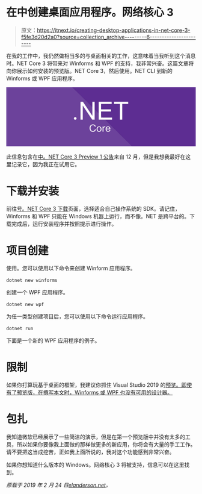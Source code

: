 # 在中创建桌面应用程序。网络核心 3

> 原文：<https://itnext.io/creating-desktop-applications-in-net-core-3-f5fe3d20d2a0?source=collection_archive---------6----------------------->

在我的工作中，我仍然做相当多的与桌面相关的工作，这意味着当我听到这个消息时。NET Core 3 将带来对 Winforms 和 WPF 的支持，我非常兴奋。这篇文章将向你展示如何安装的预览版。NET Core 3，然后使用。NET CLI 到新的 Winforms 或 WPF 应用程序。

![](img/f1157a16bc9d550aec1db62888ea13c0.png)

此信息包含在[中。NET Core 3 Preview 1 公告](https://blogs.msdn.microsoft.com/dotnet/2018/12/04/announcing-net-core-3-preview-1-and-open-sourcing-windows-desktop-frameworks/)来自 12 月，但是我想我最好在这里记录它，因为我正在试用它。

# 下载并安装

前往[号。NET Core 3 下载](https://dotnet.microsoft.com/download/dotnet-core/3.0)页面，选择适合自己操作系统的 SDK。请记住，Winforms 和 WPF 只能在 Windows 机器上运行，而不像。NET 是跨平台的。下载完成后，运行安装程序并按照提示进行操作。

# 项目创建

使用。您可以使用以下命令来创建 Winform 应用程序。

```
dotnet new winforms
```

创建一个 WPF 应用程序。

```
dotnet new wpf
```

为任一类型创建项目后，您可以使用以下命令运行应用程序。

```
dotnet run
```

下面是一个新的 WPF 应用程序的例子。

# 限制

如果你打算玩基于桌面的框架，我建议你抓住 Visual Studio 2019 的[预览。即使有了预览版，在撰写本文时，Winforms 或 WPF 也没有可用的设计器。](https://docs.microsoft.com/en-us/visualstudio/releases/2019/release-notes-preview)

# 包扎

我知道微软已经展示了一些简洁的演示，但是在第一个预览版中并没有太多的工具，所以如果你要像我上面做的那样做更多的新应用，你将会有大量的手工工作。请不要把这当成挖苦，正如我上面所说的，我对这个功能感到非常兴奋。

如果你想知道什么版本的 Windows。网络核心 3 将被支持，信息可以在这里找到。

*原载于 2019 年 2 月 24 日*[*elanderson.net*](https://elanderson.net/2019/02/creating-desktop-applications-in-net-core-3/)*。*